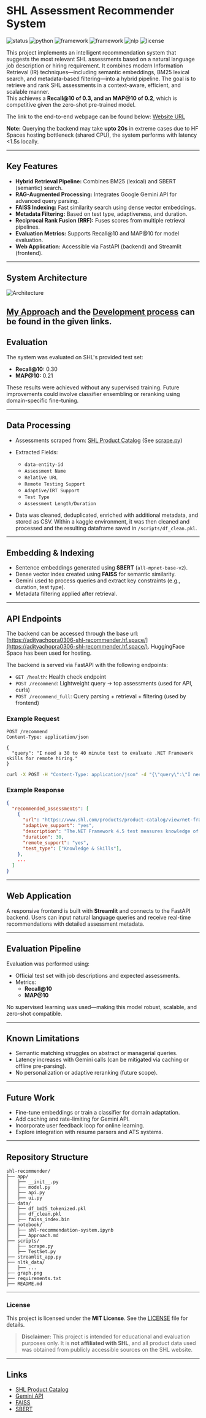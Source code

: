 # SHL Assessment Recommender System

![status](https://img.shields.io/badge/status-Deployed-green)
![python](https://img.shields.io/badge/Python-3.10+-blue)
![framework](https://img.shields.io/badge/Backend-FastAPI-blueviolet)
![framework](https://img.shields.io/badge/Frontend-Streamlit-orange)
![nlp](https://img.shields.io/badge/NLP-SBERT-teal)
![license](https://img.shields.io/badge/license-MIT-brightgreen)

This project implements an intelligent recommendation system that suggests the most relevant SHL assessments based on a natural language job description or hiring requirement. It combines modern Information Retrieval (IR) techniques—including semantic embeddings, BM25 lexical search, and metadata-based filtering—into a hybrid pipeline. The goal is to retrieve and rank SHL assessments in a context-aware, efficient, and scalable manner.  
This achieves a **Recall@10 of 0.3, and an MAP@10 of 0.2**, which is competitive given the zero-shot pre-trained model.

The link to the end-to-end webpage can be found below:
[Website URL](https://assessment-recommender-shl.streamlit.app/)

**Note:**
Querying the backend may take **upto 20s** in extreme cases due to HF Spaces hosting bottleneck (shared CPU), the system performs with latency <1.5s locally.

---

## Key Features

- **Hybrid Retrieval Pipeline:** Combines BM25 (lexical) and SBERT (semantic) search.
- **RAG-Augmented Processing:** Integrates Google Gemini API for advanced query parsing.
- **FAISS Indexing:** Fast similarity search using dense vector embeddings.
- **Metadata Filtering:** Based on test type, adaptiveness, and duration.
- **Reciprocal Rank Fusion (RRF):** Fuses scores from multiple retrieval pipelines.
- **Evaluation Metrics:** Supports Recall@10 and MAP@10 for model evaluation.
- **Web Application:** Accessible via FastAPI (backend) and Streamlit (frontend).

---

## System Architecture

![Architecture](graph.png)

[My Approach](notebook/Approach.md) and the [Development process](notebook/shl-recommendation-system.ipynb) can be found in the given links.
---

## Evaluation

The system was evaluated on SHL's provided test set:

- **Recall@10:** 0.30
- **MAP@10:** 0.21

These results were achieved without any supervised training. Future improvements could involve classifier ensembling or reranking using domain-specific fine-tuning.

---

## Data Processing

- Assessments scraped from: [SHL Product Catalog](https://www.shl.com/solutions/products/product-catalog/) (See [scrape.py](scripts/scrape.py))
- Extracted Fields:
  - `data-entity-id`
  - `Assessment Name`
  - `Relative URL`
  - `Remote Testing Support`
  - `Adaptive/IRT Support`
  - `Test Type`
  - `Assessment Length/Duration`

- Data was cleaned, deduplicated, enriched with additional metadata, and stored as CSV. Within a kaggle environment, it was then cleaned and processed and the resulting dataframe saved in `/scripts/df_clean.pkl`.

---

## Embedding & Indexing

- Sentence embeddings generated using **SBERT** (`all-mpnet-base-v2`).
- Dense vector index created using **FAISS** for semantic similarity.
- Gemini used to process queries and extract key constraints (e.g., duration, test type).
- Metadata filtering applied after retrieval.

---

## API Endpoints

The backend can be accessed through the base url: [https://adityachopra0306-shl-recommender.hf.space/](https://adityachopra0306-shl-recommender.hf.space/). HuggingFace Space has been used for hosting.

The backend is served via FastAPI with the following endpoints:

- `GET /health`: Health check endpoint
- `POST /recommend`: Lightweight query → top assessments (used for API, curls)
- `POST /recommend_full`: Query parsing + retrieval + filtering (used by frontend)

### Example Request

```http
POST /recommend
Content-Type: application/json

{
  "query": "I need a 30 to 40 minute test to evaluate .NET Framework skills for remote hiring."
}
```

```cmd
curl -X POST -H "Content-Type: application/json" -d "{\"query\":\"I need a 30 to 40 minute test to evaluate .NET Framework skills for remote hiring.\"}" https://adityachopra0306-shl-recommender.hf.space/recommend
```

### Example Response

```json
{
  "recommended_assessments": [
    {
      "url": "https://www.shl.com/products/product-catalog/view/net-framework-4-5/",
      "adaptive_support": "yes",
      "description": "The.NET Framework 4.5 test measures knowledge of .NET environment. Designed for experienced users, this test covers the following topics: Application Development, Application Foundation, Data Modeling, Deployment, Diagnostics, Performance, Portability, and Security.",
      "duration": 30,
      "remote_support": "yes",
      "test_type": ["Knowledge & Skills"],
    },
    ...
  ]
}
```

---

## Web Application

A responsive frontend is built with **Streamlit** and connects to the FastAPI backend. Users can input natural language queries and receive real-time recommendations with detailed assessment metadata.

---

## Evaluation Pipeline

Evaluation was performed using:

- Official test set with job descriptions and expected assessments.
- Metrics:
  - **Recall@10**
  - **MAP@10**

No supervised learning was used—making this model robust, scalable, and zero-shot compatible.

---

## Known Limitations

- Semantic matching struggles on abstract or managerial queries.
- Latency increases with Gemini calls (can be mitigated via caching or offline pre-parsing).
- No personalization or adaptive reranking (future scope).

---

## Future Work

- Fine-tune embeddings or train a classifier for domain adaptation.
- Add caching and rate-limiting for Gemini API.
- Incorporate user feedback loop for online learning.
- Explore integration with resume parsers and ATS systems.

---

## Repository Structure

```
shl-recommender/
├── app/
│   ├── __init__.py
│   ├── model.py
│   ├── api.py
│   ├── ui.py
├── data/
│   ├── df_bm25_tokenized.pkl
│   ├── df_clean.pkl
│   ├── faiss_index.bin
├── notebook/
│   ├── shl-recommendation-system.ipynb
│   ├── Approach.md
├── scripts/
│   ├── scrape.py
│   ├── TestSet.py
├── streamlit_app.py
├── nltk_data/
│   ├── ...
├── graph.png
├── requirements.txt
├── README.md
```

---

### License

This project is licensed under the **MIT License**. See the [LICENSE](./LICENSE) file for details.

> **Disclaimer:** This project is intended for educational and evaluation purposes only. It is **not affiliated with SHL**, and all product data used was obtained from publicly accessible sources on the SHL website.

---

## Links

- [SHL Product Catalog](https://www.shl.com/solutions/products/product-catalog/)
- [Gemini API](https://ai.google.dev/)
- [FAISS](https://github.com/facebookresearch/faiss)
- [SBERT](https://www.sbert.net/)

